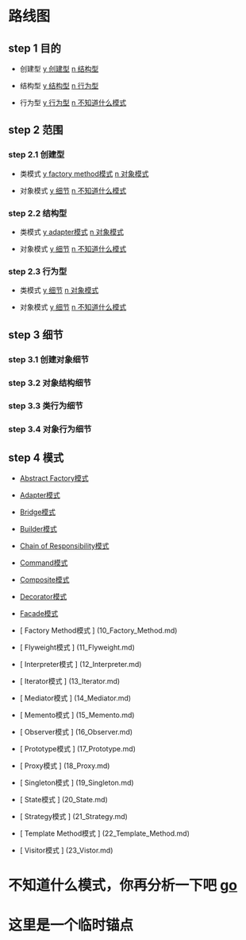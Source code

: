 # <span id="road_of_start">路线图</span>

## step 1 目的

- <span id="create">创建型</span> [y 创建型](#sphere_of_create) [n 结构型](#struct)

- <span id="struct">结构型</span> [y 结构型](#sphere_of_struct) [n 行为型](#behavioral)

- <span id="behavioral">行为型</span> [y 行为型](#sphere_of_behavioral) [n 不知道什么模式](#unknown)


## step 2 范围

### <span id="sphere_of_create">step 2.1 创建型 </span>

- <span id="create_class">类模式</span> [y factory method模式](#factory_method) [n 对象模式](#create_object)

- <span id="create_object">对象模式</span> [y 细节](#detail_of_create_object) [n 不知道什么模式](#unknown)

### <span id="sphere_of_struct">step 2.2 结构型 </span>

- <span id="struct_of_class">类模式</span> [y adapter模式](#adapter) [n 对象模式](#struct_of_object)

- <span id="struct_of_object">对象模式</span> [y 细节](#detail_of_struct_object) [n 不知道什么模式](#unknown)

### <span id="sphere_of_behavioral">step 2.3 行为型 </span>

- <span id="behavioral_of_class">类模式</span> [y 细节](#detail_of_behavioral_class) [n 对象模式](#behavioral_of_object)

- <span id="behavioral_of_object">对象模式</span> [y 细节](#detail_of_behavioral_object) [n 不知道什么模式](#unknown)

## step 3 细节

### <span id="detail_of_create_object"> step 3.1 创建对象细节 </span>

### <span id="detail_of_struct_object"> step 3.2 对象结构细节 </span>

### <span id="detail_of_behavioral_class"> step 3.3 类行为细节 </span>

### <span id="detail_of_behavioral_object"> step 3.4 对象行为细节 </span>


## step 4 模式

- [ <span id="abstract_factory">Abstract Factory模式</span> ](01_Abstract_Factory.md)

- [ <span id="adapter">Adapter模式</span> ](02_Adapter.md)

- [ <span id="bridge">Bridge模式</span> ](03_Bridge.md)

- [ <span id="builder">Builder模式</span> ](04_Builder.md)

- [ <span id="chain_of_responsibility">Chain of Responsibility模式</span> ](05_Chain_of_Responsibility.md)

- [ <span id="command">Command模式</span> ](06_Command.md)

- [ <span id="composite">Composite模式</span> ](07_Composite.md)

- [ <span id="decorator">Decorator模式</span> ](08_Decorator.md)

- [ <span id="facade">Facade模式</span> ](09_Facade.md)

- [ <span id="factory_method">Factory Method模式</span> ] (10_Factory_Method.md)

- [ <span id="flyweight">Flyweight模式</span> ] (11_Flyweight.md)

- [ <span id="interpreter">Interpreter模式</span> ] (12_Interpreter.md)

- [ <span id="iterator">Iterator模式</span> ] (13_Iterator.md)

- [ <span id="mediator">Mediator模式</span> ] (14_Mediator.md)

- [ <span id="memento">Memento模式</span> ] (15_Memento.md)

- [ <span id="observer">Observer模式</span> ] (16_Observer.md)

- [ <span id="prototype">Prototype模式</span> ] (17_Prototype.md)

- [ <span id="proxy">Proxy模式</span> ] (18_Proxy.md)

- [ <span id="singleton">Singleton模式</span> ] (19_Singleton.md)

- [ <span id="state">State模式</span> ] (20_State.md)

- [ <span id="strategy">Strategy模式</span> ] (21_Strategy.md)

- [ <span id="template_method">Template Method模式</span> ] (22_Template_Method.md)

- [ <span id="visitor">Visitor模式</span> ] (23_Vistor.md)



# <span id="unknown"> 不知道什么模式，你再分析一下吧</span> [go](#road_of_start)

# <span id="temp"> 这里是一个临时锚点 </span>
